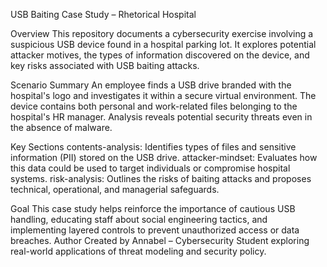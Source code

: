 USB Baiting Case Study – Rhetorical Hospital

Overview
This repository documents a cybersecurity exercise involving a suspicious USB device found in a hospital parking lot. It explores potential attacker motives, the types of information discovered on the device, and key risks associated with USB baiting attacks.

Scenario Summary
An employee finds a USB drive branded with the hospital's logo and investigates it within a secure virtual environment. The device contains both personal and work-related files belonging to the hospital's HR manager. Analysis reveals potential security threats even in the absence of malware.

Key Sections
contents-analysis: Identifies types of files and sensitive information (PII) stored on the USB drive.
attacker-mindset: Evaluates how this data could be used to target individuals or compromise hospital systems.
risk-analysis: Outlines the risks of baiting attacks and proposes technical, operational, and managerial safeguards.

Goal
This case study helps reinforce the importance of cautious USB handling, educating staff about social engineering tactics, and implementing layered controls to prevent unauthorized access or data breaches.
 Author
Created by Annabel – Cybersecurity Student exploring real-world applications of threat modeling and security policy.
